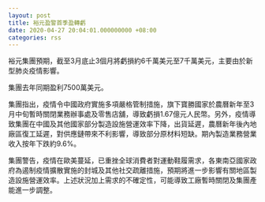 ```yaml
---
layout: post
title: 裕元盈警首季盈轉虧
date: 2020-04-27 20:04:01.000000000 +08:00
categories: rss
---
```


裕元集團預期，截至3月底止3個月將虧損約6千萬美元至7千萬美元，主要由於新型肺炎疫情影響。

集團去年同期盈利7500萬美元。

集團指出，疫情令中國政府實施多項嚴格管制措施，旗下寶勝國家於農曆新年至3月中旬暫時關閉業務辦事處及零售店舖，導致虧損1.67億元人民幣。另外，疫情導致集團在中國及其他國家部分製造設施營運效率下降，出貨延遲，農曆新年後內地廠區復工延遲，對供應鏈帶來不利影響，導致部分原材料短缺。期內製造業務營業收入按年下跌約9.6%。

集團警告，疫情在歐美蔓延，已重挫全球消費者對運動鞋履需求，各東南亞國家政府為遏制疫情擴散實施的封城及其他社交疏離措施，預期將進一步影響有關地區製造設施營運效率。上述狀況加上需求的不確定性，可能導致工廠暫時關閉及集團產能進一步調整。
